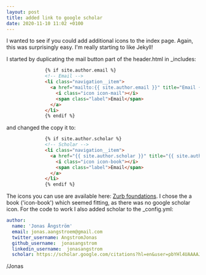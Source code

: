 ```yaml
---
layout: post
title: added link to google scholar
date: 2020-11-10 11:02 +0100
---
```

I wanted to see if you could add additional icons to the index page. Again, this was surprisingly easy.
I'm really starting to like Jekyll!

I started by duplicating the mail button part of the header.html in _includes:
```html
              {% if site.author.email %}
              <!-- Email -->
              <li class="navigation__item">
                <a href="mailto:{{ site.author.email }}" title="Email {{ site.author.email }}" target="_blank">
                  <i class="icon icon-mail"></i>
                  <span class="label">Email</span>
                </a>
              </li>
              {% endif %}
```
and changed the copy it to:
```html
              {% if site.author.scholar %}
              <!-- Scholar -->
              <li class="navigation__item">
                <a href="{{ site.author.scholar }}" title="{{ site.author.name }} on Google Scholar" target="_blank">
                  <i class="icon icon-book"></i>
                  <span class="label">Email</span>
                </a>
              </li>
              {% endif %}
```

The icons you can use are available here:
[Zurb foundations]("https://zurb.com/playground/foundation-icon-fonts-3").
I chose the a book ('icon-book') which seemed fitting, as there was no google scholar icon. For the code to work I also
added scholar to the _config.yml:

```yml
author:
  name: 'Jonas Ångström'
  email: jonas.aangstroem@gmail.com
  twitter_username: AngstromJonas
  github_username:  jonasangstrom
  linkedin_username:  jonasangstrom
  scholar: https://scholar.google.com/citations?hl=en&user=pbYHl4UAAAAJ
```


/Jonas